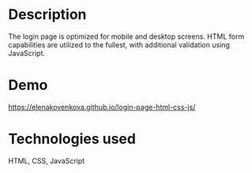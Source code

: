 # Description
The login page is optimized for mobile and desktop screens. HTML form capabilities are utilized to the fullest, with additional validation using JavaScript.

# Demo
https://elenakovenkova.github.io/login-page-html-css-js/

# Technologies used
HTML, CSS, JavaScript
